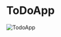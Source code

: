 # ToDoApp

![TodoApp](https://github.com/ecemakcay/ToDoApp/assets/77858947/62ef927a-e84d-4320-ad4a-24c2529f5c09)
